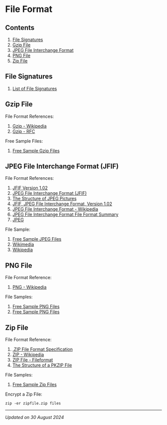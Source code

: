 # File Format

## Contents

1. [File Signatures](#file-signatures)
1. [Gzip File](#gzip-file)
1. [JPEG File Interchange Format](#jpeg-file-interchange-format-jfif)
1. [PNG File](#png-file)
1. [Zip File](#zip-file)

## File Signatures

1. [List of File Signatures](https://en.wikipedia.org/wiki/List_of_file_signatures)

## Gzip File

File Format References:
1. [Gzip - Wikipedia](https://en.wikipedia.org/wiki/Gzip)
1. [Gzip - RFC](https://datatracker.ietf.org/doc/html/rfc1952.html)

Free Sample Files:
1. [Free Sample Gzip Files](https://getsamplefiles.com/sample-archive-files/gzip)

## JPEG File Interchange Format (JFIF)

File Format References:
1. [JFIF Version 1.02](https://www.w3.org/Graphics/JPEG/jfif3.pdf)
1. [JPEG File Interchange Format (JFIF)](https://www.ecma-international.org/wp-content/uploads/ECMA_TR-98_1st_edition_june_2009.pdf)
1. [The Structure of JPEG Pictures](https://metacpan.org/dist/Image-MetaData-JPEG/view/lib/Image/MetaData/JPEG/Structures.pod)
1. [JFIF, JPEG File Interchange Format, Version 1.02](https://www.loc.gov/preservation/digital/formats/fdd/fdd000018.shtml)
1. [JPEG File Interchange Format - Wikipedia](https://en.wikipedia.org/wiki/JPEG_File_Interchange_Format)
1. [JPEG File Interchange Format File Format Summary](https://www.fileformat.info/format/jpeg/egff.htm)
1. [JPEG](https://docs.fileformat.com/image/jpeg/)

File Sample:
1. [Free Sample JPEG Files](https://filesamples.com/formats/jpeg)
1. [Wikimedia](https://commons.wikimedia.org/wiki/File:JPEG_example_flower.jpg)
1. [Wikipedia](https://en.wikipedia.org/wiki/File:Example.jpg)

## PNG File

File Format Reference:
1. [PNG - Wikipedia](https://en.wikipedia.org/wiki/PNG)

File Samples:
1. [Free Sample PNG Files](https://file-examples.com/index.php/sample-images-download/sample-png-download/)
1. [Free Sample PNG Files](https://sample-videos.com/download-sample-png-image.php)

## Zip File

File Format Reference:
1. [.ZIP File Format Specification](https://pkware.cachefly.net/webdocs/casestudies/APPNOTE.TXT)
1. [ZIP - Wikipedia](https://en.wikipedia.org/wiki/ZIP_(file_format))
1. [ZIP File - Fileformat](https://docs.fileformat.com/compression/zip/)
1. [The Structure of a PKZIP File](https://users.cs.jmu.edu/buchhofp/forensics/formats/pkzip.html)

File Samples:
1. [Free Sample Zip Files](https://file-examples.com/index.php/text-files-and-archives-download/)

Encrypt a Zip File:

```
zip -er zipfile.zip files
```

***

*Updated on 30 August 2024*
